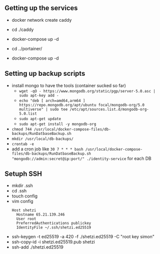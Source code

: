 ## Getting up the services 
- docker network create caddy
- cd ./caddy
- docker-compose up -d

- cd ../portainer/
- docker-compose up -d

## Setting up backup scripts
- install mongo to have the tools (container sucked so far)
  - `wget -qO - https://www.mongodb.org/static/pgp/server-5.0.asc | sudo apt-key add -`
  - `echo "deb [ arch=amd64,arm64 ] https://repo.mongodb.org/apt/ubuntu focal/mongodb-org/5.0 multiverse" | sudo tee /etc/apt/sources.list.d/mongodb-org-5.0.list`
  - `sudo apt-get update`
  - `sudo apt-get install -y mongodb-org`
- `chmod 744 /usr/local/docker-compose-files/db-backups/RunDatbaseBackup.sh`
- `mkdir /usr/local/db-backups/`
- `crontab -e`
- add a cron job like `30 7 * * * bash /usr/local/docker-compose-files/db-backups/RunDatbaseBackup.sh "mongodb://admin:secret@ip:port/" ./identity-service` for each DB

## Setuph SSH
- mkdir .ssh
- cd .ssh
- touch config
- vim config
  ```
  Host shetzi
    Hostname 65.21.139.246
    User root
    PreferredAuthentications publickey
    IdentityFile ~/.ssh/shetzi.ed25519
  ```
- ssh-keygen -t ed25519 -a 420 -f ./shetzi.ed25519 -C "root key simon"
- ssh-copy-id -i shetzi.ed25519.pub shetzi
- ssh-add ./shetzi.ed25519
